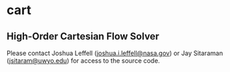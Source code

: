 cart
====

High-Order Cartesian Flow Solver
----
 Please contact Joshua Leffell (joshua.i.leffell@nasa.gov) or Jay Sitaraman (jsitaram@uwyo.edu) for access to the source code.